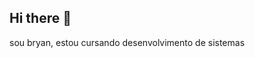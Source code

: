 ## Hi there 👋
sou bryan, estou cursando desenvolvimento de sistemas


<!--## 📊 Estatísticas no GitHub

<div align="center">
  <a href="https://github.com/higorber">
  <img height="180em" src="https://github-readme-stats.vercel.app/api?username=higorber&show_icons=true&theme=tokyonight&include_all_commits=true&count_private=true"/>
  <img height="180em" src="https://github-readme-stats.vercel.app/api/top-langs/?username=higorber&layout=compact&langs_count=7&theme=tokyonight"/>
</div>
**eubzyn666/eubzyn666** is a ✨ _special_ ✨ repository because its `README.md` (this file) appears on your GitHub profile.

Here are some ideas to get you started:

- 🔭 I’m currently working on ...
- 🌱 I’m currently learning ...
- 👯 I’m looking to collaborate on ...
- 🤔 I’m looking for help with ...
- 💬 Ask me about ...
- 📫 How to reach me: ...
- 😄 Pronouns: ...
- ⚡ Fun fact: ...
-->
